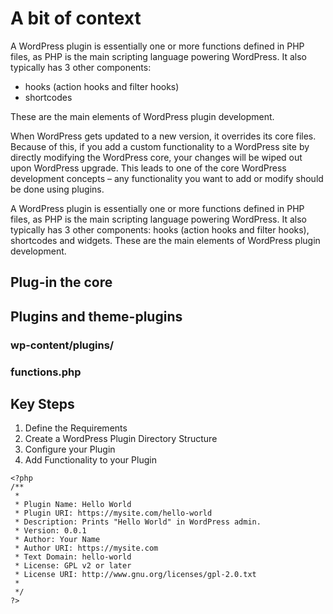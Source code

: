 # A bit of context

A WordPress plugin is essentially one or more functions defined in PHP files, as PHP is the main scripting language powering WordPress. It also typically has 3 other components:  
* hooks (action hooks and filter hooks) 
* shortcodes 

These are the main elements of WordPress plugin development.

When WordPress gets updated to a new version, it overrides its core files. Because of this, if you add a custom functionality to a WordPress site by directly modifying the WordPress core, your changes will be wiped out upon WordPress upgrade. This leads to one of the core WordPress development concepts – any functionality you want to add or modify should be done using plugins.

A WordPress plugin is essentially one or more functions defined in PHP files, as PHP is the main scripting language powering WordPress. It also typically has 3 other components:  hooks (action hooks and filter hooks), shortcodes and widgets. These are the main elements of WordPress plugin development.

## Plug-in the core

## Plugins and theme-plugins

### wp-content/plugins/
### functions.php

## Key Steps

1) Define the Requirements
2) Create a WordPress Plugin Directory Structure
3) Configure your Plugin
4) Add Functionality to your Plugin

```
<?php 
/** 
 *
 * Plugin Name: Hello World 
 * Plugin URI: https://mysite.com/hello-world 
 * Description: Prints "Hello World" in WordPress admin. 
 * Version: 0.0.1 
 * Author: Your Name 
 * Author URI: https://mysite.com 
 * Text Domain: hello-world 
 * License: GPL v2 or later 
 * License URI: http://www.gnu.org/licenses/gpl-2.0.txt 
 *
 */
?>
```
